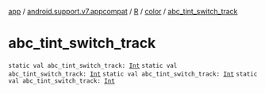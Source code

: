 [app](../../../index.md) / [android.support.v7.appcompat](../../index.md) / [R](../index.md) / [color](index.md) / [abc_tint_switch_track](.)

# abc_tint_switch_track

`static val abc_tint_switch_track: `[`Int`](https://kotlinlang.org/api/latest/jvm/stdlib/kotlin/-int/index.html)
`static val abc_tint_switch_track: `[`Int`](https://kotlinlang.org/api/latest/jvm/stdlib/kotlin/-int/index.html)
`static val abc_tint_switch_track: `[`Int`](https://kotlinlang.org/api/latest/jvm/stdlib/kotlin/-int/index.html)
`static val abc_tint_switch_track: `[`Int`](https://kotlinlang.org/api/latest/jvm/stdlib/kotlin/-int/index.html)